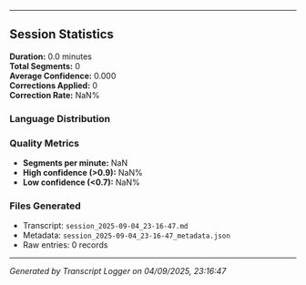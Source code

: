 

---

## Session Statistics

**Duration:** 0.0 minutes  
**Total Segments:** 0  
**Average Confidence:** 0.000  
**Corrections Applied:** 0  
**Correction Rate:** NaN%

### Language Distribution


### Quality Metrics
- **Segments per minute:** NaN
- **High confidence (>0.9):** NaN%
- **Low confidence (<0.7):** NaN%

### Files Generated
- Transcript: `session_2025-09-04_23-16-47.md`
- Metadata: `session_2025-09-04_23-16-47_metadata.json`
- Raw entries: 0 records

---
*Generated by Transcript Logger on 04/09/2025, 23:16:47*
